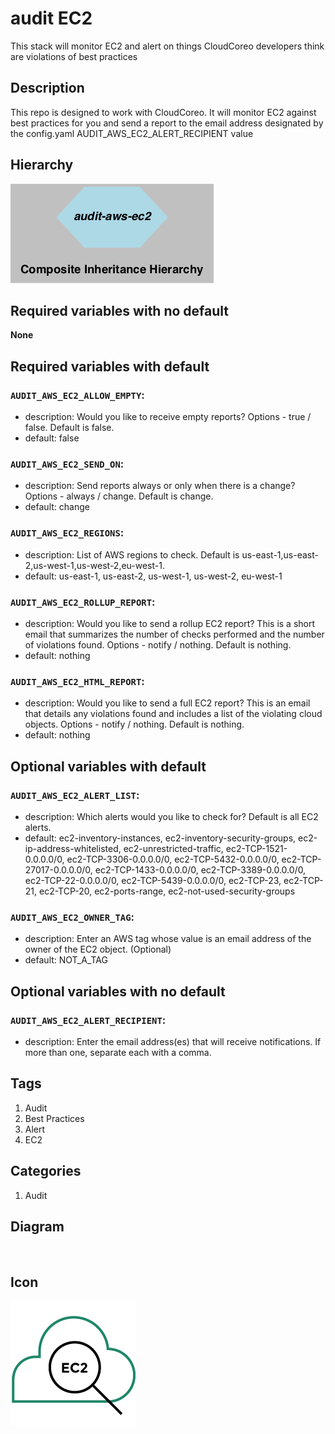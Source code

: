 audit EC2
============================
This stack will monitor EC2 and alert on things CloudCoreo developers think are violations of best practices


## Description
This repo is designed to work with CloudCoreo. It will monitor EC2 against best practices for you and send a report to the email address designated by the config.yaml AUDIT&#95;AWS&#95;EC2&#95;ALERT&#95;RECIPIENT value


## Hierarchy
![composite inheritance hierarchy](https://raw.githubusercontent.com/CloudCoreo/audit-aws-ec2/master/images/hierarchy.png "composite inheritance hierarchy")



## Required variables with no default

**None**


## Required variables with default

### `AUDIT_AWS_EC2_ALLOW_EMPTY`:
  * description: Would you like to receive empty reports? Options - true / false. Default is false.
  * default: false

### `AUDIT_AWS_EC2_SEND_ON`:
  * description: Send reports always or only when there is a change? Options - always / change. Default is change.
  * default: change

### `AUDIT_AWS_EC2_REGIONS`:
  * description: List of AWS regions to check. Default is us-east-1,us-east-2,us-west-1,us-west-2,eu-west-1.
  * default: us-east-1, us-east-2, us-west-1, us-west-2, eu-west-1

### `AUDIT_AWS_EC2_ROLLUP_REPORT`:
  * description: Would you like to send a rollup EC2 report? This is a short email that summarizes the number of checks performed and the number of violations found. Options - notify / nothing. Default is nothing.
  * default: nothing

### `AUDIT_AWS_EC2_HTML_REPORT`:
  * description: Would you like to send a full EC2 report? This is an email that details any violations found and includes a list of the violating cloud objects. Options - notify / nothing. Default is nothing.
  * default: nothing


## Optional variables with default

### `AUDIT_AWS_EC2_ALERT_LIST`:
  * description: Which alerts would you like to check for? Default is all EC2 alerts.
  * default: ec2-inventory-instances, ec2-inventory-security-groups, ec2-ip-address-whitelisted, ec2-unrestricted-traffic, ec2-TCP-1521-0.0.0.0/0, ec2-TCP-3306-0.0.0.0/0, ec2-TCP-5432-0.0.0.0/0, ec2-TCP-27017-0.0.0.0/0, ec2-TCP-1433-0.0.0.0/0, ec2-TCP-3389-0.0.0.0/0, ec2-TCP-22-0.0.0.0/0, ec2-TCP-5439-0.0.0.0/0, ec2-TCP-23, ec2-TCP-21, ec2-TCP-20, ec2-ports-range, ec2-not-used-security-groups

### `AUDIT_AWS_EC2_OWNER_TAG`:
  * description: Enter an AWS tag whose value is an email address of the owner of the EC2 object. (Optional)
  * default: NOT_A_TAG


## Optional variables with no default

### `AUDIT_AWS_EC2_ALERT_RECIPIENT`:
  * description: Enter the email address(es) that will receive notifications. If more than one, separate each with a comma.

## Tags
1. Audit
1. Best Practices
1. Alert
1. EC2

## Categories
1. Audit



## Diagram
![diagram](https://raw.githubusercontent.com/CloudCoreo/audit-aws-ec2/master/images/diagram.png "diagram")


## Icon
![icon](https://raw.githubusercontent.com/CloudCoreo/audit-aws-ec2/master/images/icon.png "icon")

